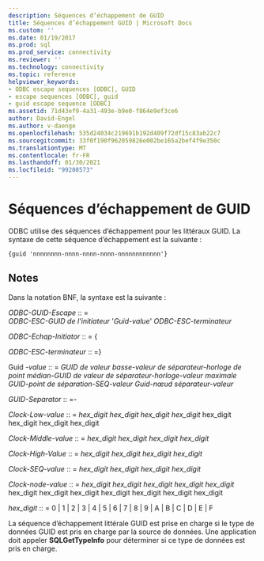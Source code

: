 ```yaml
---
description: Séquences d’échappement de GUID
title: Séquences d’échappement GUID | Microsoft Docs
ms.custom: ''
ms.date: 01/19/2017
ms.prod: sql
ms.prod_service: connectivity
ms.reviewer: ''
ms.technology: connectivity
ms.topic: reference
helpviewer_keywords:
- ODBC escape sequences [ODBC], GUID
- escape sequences [ODBC], guid
- guid escape sequence [ODBC]
ms.assetid: 71d43ef9-4a31-493e-b9e0-f864e9ef3ce6
author: David-Engel
ms.author: v-daenge
ms.openlocfilehash: 535d24034c219691b192d409f72df15c83ab22c7
ms.sourcegitcommit: 33f0f190f962059826e002be165a2bef4f9e350c
ms.translationtype: MT
ms.contentlocale: fr-FR
ms.lasthandoff: 01/30/2021
ms.locfileid: "99208573"
---
```

# <a name="guid-escape-sequences"></a>Séquences d’échappement de GUID
ODBC utilise des séquences d’échappement pour les littéraux GUID. La syntaxe de cette séquence d’échappement est la suivante :  
  
```  
{guid 'nnnnnnnn-nnnn-nnnn-nnnn-nnnnnnnnnnnn'}  
```  
  
## <a name="remarks"></a>Notes  
 Dans la notation BNF, la syntaxe est la suivante :  
  
 *ODBC-GUID-Escape* :: =  
     *ODBC-ESC-GUID de l’initiateur* '*Guid-value*' *ODBC-ESC-terminateur*  
  
 *ODBC-Echap-Initiator* :: = {  
  
 *ODBC-ESC-terminateur* :: =}  
  
 Guid *-value* :: = *GUID de valeur basse-valeur de séparateur-horloge de point médian-GUID de valeur de séparateur-horloge-valeur maximale GUID-point de séparation-SEQ-valeur Guid-nœud séparateur-valeur*  
  
 *GUID-Separator* :: =-  
  
 *Clock-Low-value* :: = *hex_digit hex_digit hex_digit hex_digit* hex_digit hex_digit hex_digit hex_digit  
  
 *Clock-Middle-value* :: = *hex_digit hex_digit hex_digit hex_digit*  
  
 *Clock-High-Value* :: = *hex_digit hex_digit hex_digit hex_digit*  
  
 *Clock-SEQ-value* :: = *hex_digit hex_digit hex_digit hex_digit*  
  
 *Clock-node-value* :: = *hex_digit hex_digit hex_digit hex_digit hex_digit* hex_digit hex_digit hex_digit hex_digit hex_digit hex_digit hex_digit  
  
 *hex_digit* :: = 0 &#124; 1 &#124; 2 &#124; 3 &#124; 4 &#124; 5 &#124; 6 &#124; 7 &#124; 8 &#124; 9 &#124; A &#124; B &#124; C &#124; D &#124; E &#124; F  
  
 La séquence d’échappement littérale GUID est prise en charge si le type de données GUID est pris en charge par la source de données. Une application doit appeler **SQLGetTypeInfo** pour déterminer si ce type de données est pris en charge.
